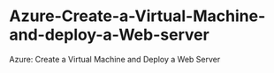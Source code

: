 # Azure-Create-a-Virtual-Machine-and-deploy-a-Web-server
Azure: Create a Virtual Machine and Deploy a Web Server

